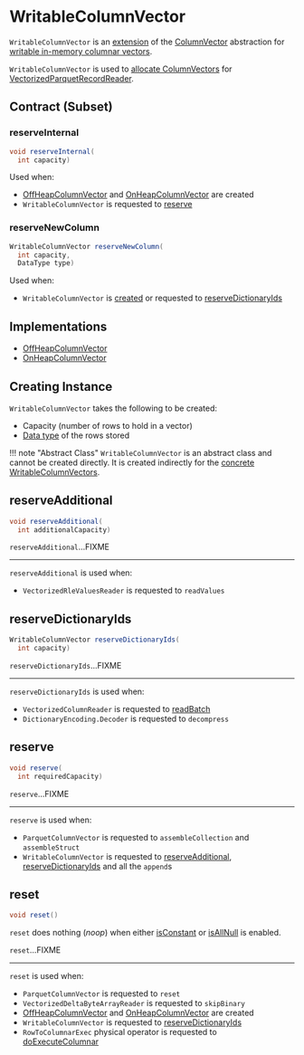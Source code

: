 # WritableColumnVector

`WritableColumnVector` is an [extension](#contract) of the [ColumnVector](ColumnVector.md) abstraction for [writable in-memory columnar vectors](#implementations).

`WritableColumnVector` is used to [allocate ColumnVectors](../datasources/parquet/VectorizedParquetRecordReader.md#allocateColumns) for [VectorizedParquetRecordReader](../datasources/parquet/VectorizedParquetRecordReader.md).

## Contract (Subset)

### <span id="reserveInternal"> reserveInternal

```java
void reserveInternal(
  int capacity)
```

Used when:

* [OffHeapColumnVector](OffHeapColumnVector.md) and [OnHeapColumnVector](OnHeapColumnVector.md) are created
* `WritableColumnVector` is requested to [reserve](#reserve)

### <span id="reserveNewColumn"> reserveNewColumn

```java
WritableColumnVector reserveNewColumn(
  int capacity,
  DataType type)
```

Used when:

* `WritableColumnVector` is [created](#creating-instance) or requested to [reserveDictionaryIds](#reserveDictionaryIds)

## Implementations

* [OffHeapColumnVector](OffHeapColumnVector.md)
* [OnHeapColumnVector](OnHeapColumnVector.md)

## Creating Instance

`WritableColumnVector` takes the following to be created:

* <span id="capacity"> Capacity (number of rows to hold in a vector)
* <span id="type"> [Data type](../types/DataType.md) of the rows stored

!!! note "Abstract Class"
    `WritableColumnVector` is an abstract class and cannot be created directly. It is created indirectly for the [concrete WritableColumnVectors](#implementations).

## <span id="reserveAdditional"> reserveAdditional

```java
void reserveAdditional(
  int additionalCapacity)
```

`reserveAdditional`...FIXME

---

`reserveAdditional` is used when:

* `VectorizedRleValuesReader` is requested to `readValues`

## <span id="reserveDictionaryIds"> reserveDictionaryIds

```java
WritableColumnVector reserveDictionaryIds(
  int capacity)
```

`reserveDictionaryIds`...FIXME

---

`reserveDictionaryIds` is used when:

* `VectorizedColumnReader` is requested to [readBatch](../datasources/parquet/VectorizedColumnReader.md#readBatch)
* `DictionaryEncoding.Decoder` is requested to `decompress`

## <span id="reserve"> reserve

```java
void reserve(
  int requiredCapacity)
```

`reserve`...FIXME

---

`reserve` is used when:

* `ParquetColumnVector` is requested to `assembleCollection` and `assembleStruct`
* `WritableColumnVector` is requested to [reserveAdditional](#reserveAdditional), [reserveDictionaryIds](#reserveDictionaryIds) and all the `append`s

## <span id="reset"> reset

```java
void reset()
```

`reset` does nothing (_noop_) when either [isConstant](#isConstant) or [isAllNull](#isAllNull) is enabled.

`reset`...FIXME

---

`reset` is used when:

* `ParquetColumnVector` is requested to `reset`
* `VectorizedDeltaByteArrayReader` is requested to `skipBinary`
* [OffHeapColumnVector](OffHeapColumnVector.md) and [OnHeapColumnVector](OnHeapColumnVector.md) are created
* `WritableColumnVector` is requested to [reserveDictionaryIds](#reserveDictionaryIds)
* `RowToColumnarExec` physical operator is requested to [doExecuteColumnar](../physical-operators/RowToColumnarExec.md#doExecuteColumnar)
